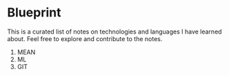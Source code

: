 # Blueprint  
  
This is a curated list of notes on technologies and languages I have learned about. Feel free to explore and contribute to the notes.  

1. MEAN
2. ML
3. GIT
